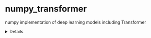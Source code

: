# numpy_transformer
numpy implementation of deep learning models including Transformer

<details>
.
├── dummy_codes.py
├── exercise_codes
│   └── week_1-relu-sigmoid-bceloss-mlp.py
├── numpy_models
│   ├── activations
│   │   ├── relu.py
│   │   └── sigmoid.py
│   ├── commons
│   │   └── linear.py
│   └── losses
│       └── binary_ce.py
└── torch_models
    ├── activations
    │   ├── relu.py
    │   └── sigmoid.py
    ├── commons
    │   └── linear.py
    └── losses
        └── binary_ce.py
</details>